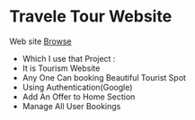 # Travele Tour Website
  Web site
[Browse](https://travele-3cc11.web.app/)

* Which I use that Project : 
* It is Tourism Website
* Any One Can booking Beautiful Tourist Spot
* Using Authentication(Google)
* Add An Offer to Home Section
* Manage All User Bookings